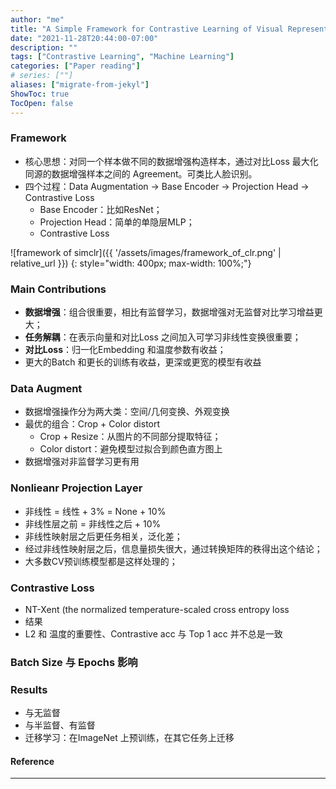 ```yaml
---
author: "me"
title: "A Simple Framework for Contrastive Learning of Visual Representations"
date: "2021-11-28T20:44:00-07:00"
description: ""
tags: ["Contrastive Learning", "Machine Learning"]
categories: ["Paper reading"]
# series: [""]
aliases: ["migrate-from-jekyl"]
ShowToc: true
TocOpen: false
---
```



### Framework
- 核心思想：对同一个样本做不同的数据增强构造样本，通过对比Loss 最大化同源的数据增强样本之间的 Agreement。可类比人脸识别。
- 四个过程：Data Augmentation -> Base Encoder -> Projection Head -> Contrastive Loss
  - Base Encoder：比如ResNet；
  - Projection Head：简单的单隐层MLP；
  - Contrastive Loss

![framework of simclr]({{ '/assets/images/framework_of_clr.png' | relative_url }})
{: style="width: 400px; max-width: 100%;"}

### Main Contributions
- **数据增强**：组合很重要，相比有监督学习，数据增强对无监督对比学习增益更大；
- **任务解耦**：在表示向量和对比Loss 之间加入可学习非线性变换很重要；
- **对比Loss**：归一化Embedding 和温度参数有收益；
- 更大的Batch 和更长的训练有收益，更深或更宽的模型有收益

### Data Augment
- 数据增强操作分为两大类：空间/几何变换、外观变换
- 最优的组合：Crop + Color distort
  - Crop + Resize：从图片的不同部分提取特征；
  - Color distort：避免模型过拟合到颜色直方图上
- 数据增强对非监督学习更有用

### Nonlieanr Projection Layer
- 非线性 = 线性 + 3% = None + 10%
- 非线性层之前 = 非线性之后 + 10%
- 非线性映射层之后更任务相关，泛化差；
- 经过非线性映射层之后，信息量损失很大，通过转换矩阵的秩得出这个结论；
- 大多数CV预训练模型都是这样处理的；

### Contrastive Loss
- NT-Xent (the normalized temperature-scaled cross entropy loss
- 结果
- L2 和 温度的重要性、Contrastive acc 与 Top 1 acc 并不总是一致

### Batch Size 与 Epochs 影响

### Results
- 与无监督
- 与半监督、有监督
- 迁移学习：在ImageNet 上预训练，在其它任务上迁移

#### Reference

---